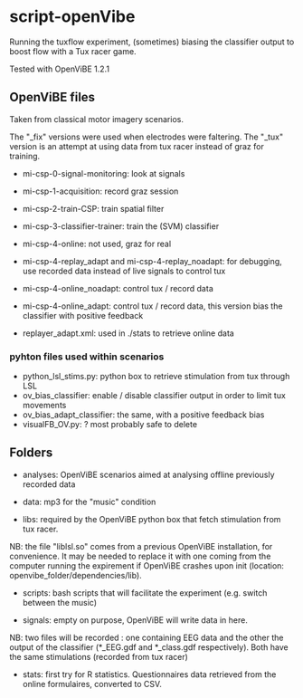 # script-openVibe

Running the tuxflow experiment, (sometimes) biasing the classifier output to boost flow with a Tux racer game.

Tested with OpenViBE 1.2.1

## OpenViBE files

Taken from classical motor imagery scenarios. 

The "_fix" versions were used when electrodes were faltering. The "_tux" version is an attempt at using data from tux racer instead of graz for training.

* mi-csp-0-signal-monitoring: look at signals
* mi-csp-1-acquisition: record graz session
* mi-csp-2-train-CSP: train spatial filter
* mi-csp-3-classifier-trainer: train the (SVM) classifier

* mi-csp-4-online: not used, graz for real
* mi-csp-4-replay_adapt and mi-csp-4-replay_noadapt: for debugging, use recorded data instead of live signals to control tux

* mi-csp-4-online_noadapt: control tux / record data
* mi-csp-4-online_adapt: control tux / record data, this version bias the classifier with positive feedback

* replayer_adapt.xml: used in ./stats to retrieve online data

### pyhton files used within scenarios

* python_lsl_stims.py: python box to retrieve stimulation from tux through LSL
* ov_bias_classifier: enable / disable classifier output in order to limit tux movements
* ov_bias_adapt_classifier: the same, with a positive feedback bias
* visualFB_OV.py: ? most probably safe to delete

## Folders

* analyses: OpenViBE scenarios aimed at analysing offline previously recorded data

* data: mp3 for the "music" condition

* libs: required by the OpenViBE python box that fetch stimulation from tux racer.

NB: the file "liblsl.so" comes from a previous OpenViBE installation, for convenience. It may be needed to replace it with one coming from the computer running the expirement if OpenViBE crashes upon init (location: openvibe_folder/dependencies/lib).

* scripts: bash scripts that will facilitate the experiment (e.g. switch between the music)

* signals: empty on purpose, OpenViBE will write data in here.

NB: two files will be recorded : one containing EEG data and the other the output of the classifier (*_EEG.gdf and *_class.gdf respectively). Both have the same stimulations (recorded from tux racer)

* stats: first try for R statistics. Questionnaires data retrieved from the online formulaires, converted to CSV. 
